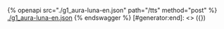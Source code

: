 [#generator:start]: <> ({ "template": "openapi" })
{% openapi src="./g1_aura-luna-en.json" path="/tts" method="post" %}
[./g1_aura-luna-en.json](./g1_aura-luna-en.json)
{% endswagger %}
[#generator:end]: <> ({})